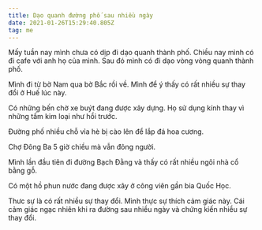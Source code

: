 ```yaml
---
title: Dạo quanh đường phố sau nhiều ngày
date: 2021-01-26T15:29:40.805Z
tag: me
---
```

Mấy tuần nay mình chưa có dịp đi dạo quanh thành phố. Chiều nay mình có đi cafe với anh họ của mình. Sau đó mình có đi dạo vòng vòng quanh thành phố.

Mình đi từ bờ Nam qua bờ Bắc rồi về. Mình để ý thấy có rất nhiều sự thay đổi ở Huế lúc này. 

Có những bến chờ xe buýt đang được xây dựng. Họ sử dụng kính thay vì những tấm kim loại như hồi trước.

Đường phố nhiều chỗ vỉa hè bị cào lên để lắp đá hoa cương.

Chợ Đông Ba 5 giờ chiều mà vẫn đông người.

Mình lần đầu tiên đi đường Bạch Đằng và thấy có rất nhiều ngôi nhà cổ bằng gỗ.

Có một hồ phun nước đang được xây ở công viên gần bia Quốc Học.

Thưc sự là có rất nhiều sự thay đổi. Mình thực sự thích cảm giác này. Cái cảm giác ngạc nhiên khi ra đường sau nhiều ngày và chứng kiến nhiều sự thay đổi.